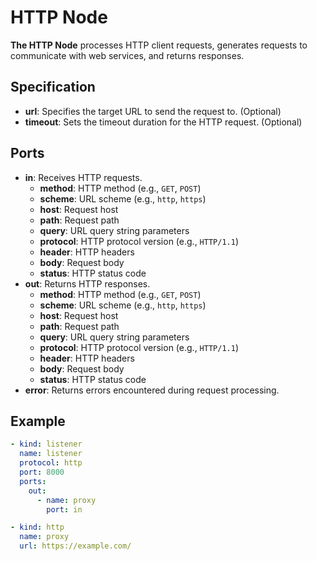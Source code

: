 # HTTP Node

**The HTTP Node** processes HTTP client requests, generates requests to communicate with web services, and returns
responses.

## Specification

- **url**: Specifies the target URL to send the request to. (Optional)
- **timeout**: Sets the timeout duration for the HTTP request. (Optional)

## Ports

- **in**: Receives HTTP requests.
    - **method**: HTTP method (e.g., `GET`, `POST`)
    - **scheme**: URL scheme (e.g., `http`, `https`)
    - **host**: Request host
    - **path**: Request path
    - **query**: URL query string parameters
    - **protocol**: HTTP protocol version (e.g., `HTTP/1.1`)
    - **header**: HTTP headers
    - **body**: Request body
    - **status**: HTTP status code
- **out**: Returns HTTP responses.
    - **method**: HTTP method (e.g., `GET`, `POST`)
    - **scheme**: URL scheme (e.g., `http`, `https`)
    - **host**: Request host
    - **path**: Request path
    - **query**: URL query string parameters
    - **protocol**: HTTP protocol version (e.g., `HTTP/1.1`)
    - **header**: HTTP headers
    - **body**: Request body
    - **status**: HTTP status code
- **error**: Returns errors encountered during request processing.

## Example

```yaml
- kind: listener
  name: listener
  protocol: http
  port: 8000
  ports:
    out:
      - name: proxy
        port: in

- kind: http
  name: proxy
  url: https://example.com/
```
